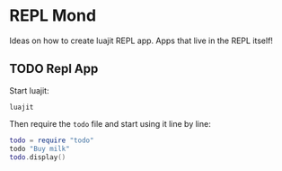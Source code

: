 # REPL Mond

Ideas on how to create luajit REPL app. Apps that live in the REPL itself!

## TODO Repl App

Start luajit:

```
luajit
```

Then require the `todo` file and start using it line by line:

```lua
todo = require "todo"
todo "Buy milk"
todo.display()
```
